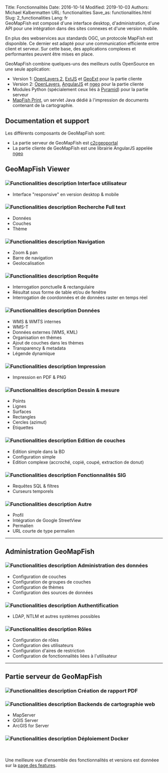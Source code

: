 Title: Fonctionnalités
Date: 2016-10-14
Modified: 2019-10-03
Authors: Michael Kalbermatten
URL: functionalities
Save_as: functionalities.html
Slug: 2_functionalities
Lang: fr
<br />
GeoMapFish est composé d'une interface desktop, d'administration, d'une API pour une intégration
dans des sites connexes et d'une version mobile.

En plus des webservices aux standards OGC, un protocole MapFish est disponible. Ce dernier
est adapté pour une communication efficiente entre client et serveur. Sur cette base, des applications
complexes et performantes peuvent être mises en place.

GeoMapFish combine quelques-uns des meilleurs outils OpenSource en une seule application:

* Version 1: [OpenLayers 2](https://openlayers.org/two/), [ExtJS](https://docs.sencha.com/extjs/3.4.0/) et [GeoExt](http://geoext.org/v1/) pour la partie cliente
* Version 2: [OpenLayers](https://openlayers.org/), [AngularJS](https://angularjs.org/) et [ngeo](https://camptocamp.github.io/ngeo/master/apidoc/) pour la partie cliente
* Modules Python (spécialement ceux liés à [Pyramid](https://trypyramid.com/)) pour la partie serveur
* [MapFish Print](https://mapfish.github.io/mapfish-print-doc/), un servlet Java dédié à l'impression de documents contenant de la cartographie.

## Documentation et support

Les différents composants de GeoMapFish sont:

* La partie serveur de GeoMapFish est [c2cgeoportal](https://github.com/camptocamp/c2cgeoportal/) 
* La partie cliente de GeoMapFish est une librairie AngularJS appelée [ngeo](https://github.com/camptocamp/ngeo/)

## GeoMapFish Viewer

### ![Functionalities description]({filename}/images/1_1_responsive.png) Interface utilisateur

* Interface "responsive" en version desktop & mobile

### ![Functionalities description]({filename}/images/1_2_search.png) Recherche Full text

* Données
* Couches
* Thème

### ![Functionalities description]({filename}/images/1_3_navigation.png) Navigation

* Zoom & pan
* Barre de navigation
* Geolocalisation

### ![Functionalities description]({filename}/images/1_4_query.png) Requête

* Interrogation ponctuelle & rectangulaire
* Résultat sous forme de table et/ou de fenêtre
* Interrogation de coordonnées et de données raster en temps réel

### ![Functionalities description]({filename}/images/1_5_data.png) Données

* WMS & WMTS internes
* WMS-T
* Données externes (WMS, KML)
* Organisation en thèmes
* Ajout de couches dans les thèmes
* Transparency & metadata
* Légende dynamique

### ![Functionalities description]({filename}/images/1_6_print.png) Impression

* Impression en PDF & PNG

### ![Functionalities description]({filename}/images/1_7_drawing.png) Dessin & mesure

* Points
* Lignes
* Surfaces
* Rectangles
* Cercles (azimut)
* Etiquettes

### ![Functionalities description]({filename}/images/1_8_layer_editing.png) Edition de couches

* Edition simple dans la BD
* Configuration simple
* Edition complexe (accroché, copié, coupé, extraction de donut)

### ![Functionalities description]({filename}/images/1_9_gis.png) Fonctionnalités SIG

* Requêtes SQL & filtres
* Curseurs temporels

### ![Functionalities description]({filename}/images/1_10_misc.png) Autre

* Profil
* Intégration de Google StreetView
* Permalien
* URL courte de type permalien

---

## Administration GeoMapFish

### ![Functionalities description]({filename}/images/2_1_configuration.png) Administration des données

* Configuration de couches
* Configuration de groupes de couches
* Configuration de thèmes
* Configuration des sources de données

### ![Functionalities description]({filename}/images/2_2_authentication.png) Authentification

* LDAP, NTLM et autres systèmes possibles

### ![Functionalities description]({filename}/images/2_3_roles.png) Rôles

* Configuration de rôles
* Configuration des utilisateurs
* Configuration d'aires de restriction
* Configuration de fonctionnalités liées à l'utilisateur

---

## Partie serveur de GeoMapFish

### ![Functionalities description]({filename}/images/3_1_pdf.png) Création de rapport PDF

### ![Functionalities description]({filename}/images/3_2_webmapping.png) Backends de cartographie web

* MapServer
* QGIS Server
* ArcGIS for Server

### ![Functionalities description]({filename}/images/3_3_docker.png) Déploiement Docker

<br /><br />
Une meilleure vue d'ensemble des fonctionnalités et versions est donnéee sur la [page des features](https://github.com/camptocamp/ngeo/blob/master/docs/features.md).
